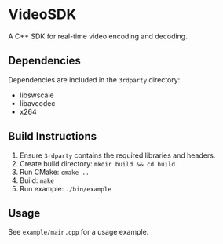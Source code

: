 # VideoSDK

A C++ SDK for real-time video encoding and decoding.

## Dependencies
Dependencies are included in the `3rdparty` directory:
- libswscale
- libavcodec
- x264

## Build Instructions
1. Ensure `3rdparty` contains the required libraries and headers.
2. Create build directory: `mkdir build && cd build`
3. Run CMake: `cmake ..`
4. Build: `make`
5. Run example: `./bin/example`

## Usage
See `example/main.cpp` for a usage example.